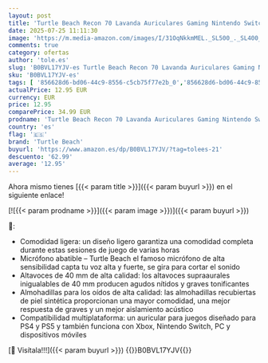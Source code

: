 ```yaml
---
layout: post
title: 'Turtle Beach Recon 70 Lavanda Auriculares Gaming Nintendo Switch  PS4  PS5  Xbox SeriesX|S  Xbox One y PC'
date: 2025-07-25 11:11:30
image: 'https://m.media-amazon.com/images/I/31OqNkkmMEL._SL500_._SL400_.jpg'
comments: true
category: ofertas
author: 'tole.es'
slug: 'B0BVL17YJV-es Turtle Beach Recon 70 Lavanda Auriculares Gaming Nintendo...'
sku: 'B0BVL17YJV-es'
tags: [ '856628d6-bd06-44c9-8556-c5cb75f77e2b_0','856628d6-bd06-44c9-8556-c5cb75f77e2b_8201','Accesorios para PS4, Xbox One y Nintendo Switch','Accesorios para Xbox','Accesorios para Xbox 360','Accesorios para Xbox One','Accesorios para Xbox Series X y S','Arborist Merchandising Root','Auriculares gaming para Xbox 360','Auriculares gaming para Xbox One','Auriculares para Xbox Series X y S','Hardware y juegos para Xbox 360','Hardware y juegos para Xbox One','Hardware y juegos para Xbox Series X y S','Self Service','Sistemas heredados','Sistemas heredados de Xbox','Special Features Stores','Videojuegos','Xbox: Juegos, consolas y accesorios','nintendo','ps4','ps5','turtle beach','xbox','🇪🇸', ]
actualPrice: 12.95 EUR
currency: EUR
price: 12.95
comparePrice: 34.99 EUR
prodname: 'Turtle Beach Recon 70 Lavanda Auriculares Gaming Nintendo Switch  PS4  PS5  Xbox SeriesX|S  Xbox One y PC'
country: 'es'
flag: '🇪🇸'
brand: 'Turtle Beach'
buyurl: 'https://www.amazon.es/dp/B0BVL17YJV/?tag=tolees-21'
descuento: '62.99'
average: '12.95'
---
```


Ahora mismo tienes [{{< param title >}}]({{< param buyurl >}}) en el siguiente enlace!

[![{{< param prodname >}}]({{< param image >}})]({{< param buyurl >}})

🔎:

- Comodidad ligera: un diseño ligero garantiza una comodidad completa durante estas sesiones de juego de varias horas
- Micrófono abatible – Turtle Beach el famoso micrófono de alta sensibilidad capta tu voz alta y fuerte, se gira para cortar el sonido
- Altavoces de 40 mm de alta calidad: los altavoces supraaurales inigualables de 40 mm producen agudos nítidos y graves tonificantes
- Almohadillas para los oídos de alta calidad: las almohadillas recubiertas de piel sintética proporcionan una mayor comodidad, una mejor respuesta de graves y un mejor aislamiento acústico
- Compatibilidad multiplataforma: un auricular para juegos diseñado para PS4 y PS5 y también funciona con Xbox, Nintendo Switch, PC y dispositivos móviles

[🛒 Visítala!!!]({{< param buyurl >}})
{{<world>}}B0BVL17YJV{{</world>}}
